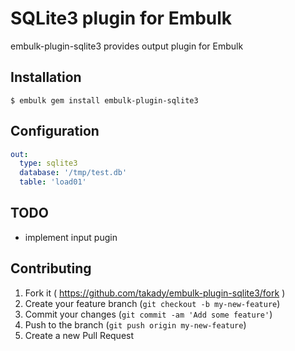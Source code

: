# SQLite3 plugin for Embulk

embulk-plugin-sqlite3 provides output plugin for Embulk

## Installation

    $ embulk gem install embulk-plugin-sqlite3

## Configuration

```yaml
out:
  type: sqlite3
  database: '/tmp/test.db'
  table: 'load01'
```

## TODO

- implement input pugin

## Contributing

1. Fork it ( https://github.com/takady/embulk-plugin-sqlite3/fork )
2. Create your feature branch (`git checkout -b my-new-feature`)
3. Commit your changes (`git commit -am 'Add some feature'`)
4. Push to the branch (`git push origin my-new-feature`)
5. Create a new Pull Request
